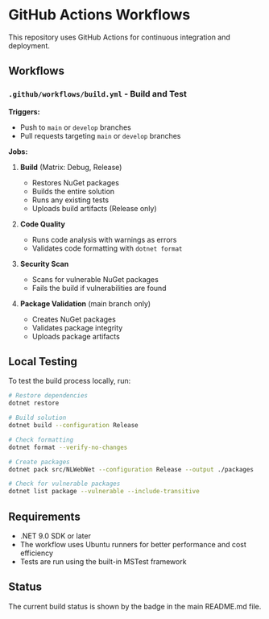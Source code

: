 # GitHub Actions Workflows

This repository uses GitHub Actions for continuous integration and deployment.

## Workflows

### `.github/workflows/build.yml` - Build and Test

**Triggers:**

- Push to `main` or `develop` branches
- Pull requests targeting `main` or `develop` branches

**Jobs:**

1. **Build** (Matrix: Debug, Release)
   - Restores NuGet packages
   - Builds the entire solution
   - Runs any existing tests
   - Uploads build artifacts (Release only)

2. **Code Quality**
   - Runs code analysis with warnings as errors
   - Validates code formatting with `dotnet format`

3. **Security Scan**
   - Scans for vulnerable NuGet packages
   - Fails the build if vulnerabilities are found

4. **Package Validation** (main branch only)
   - Creates NuGet packages
   - Validates package integrity
   - Uploads package artifacts

## Local Testing

To test the build process locally, run:

```bash
# Restore dependencies
dotnet restore

# Build solution
dotnet build --configuration Release

# Check formatting
dotnet format --verify-no-changes

# Create packages
dotnet pack src/NLWebNet --configuration Release --output ./packages

# Check for vulnerable packages
dotnet list package --vulnerable --include-transitive
```

## Requirements

- .NET 9.0 SDK or later
- The workflow uses Ubuntu runners for better performance and cost efficiency
- Tests are run using the built-in MSTest framework

## Status

The current build status is shown by the badge in the main README.md file.
